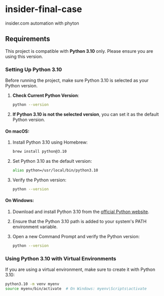# insider-final-case
insider.com automation with phyton


## Requirements

This project is compatible with **Python 3.10** only. Please ensure you are using this version.

### Setting Up Python 3.10

Before running the project, make sure Python 3.10 is selected as your Python version.

1. **Check Current Python Version**:
    ```bash
    python --version
    ```

2. **If Python 3.10 is not the selected version**, you can set it as the default Python version.

#### On macOS:

1. Install Python 3.10 using Homebrew:
    ```bash
    brew install python@3.10
    ```

2. Set Python 3.10 as the default version:
    ```bash
    alias python=/usr/local/bin/python3.10
    ```

3. Verify the Python version:
    ```bash
    python --version
    ```

#### On Windows:

1. Download and install Python 3.10 from the [official Python website](https://www.python.org/downloads/).

2. Ensure that the Python 3.10 path is added to your system's PATH environment variable.

3. Open a new Command Prompt and verify the Python version:
    ```bash
    python --version
    ```

### Using Python 3.10 with Virtual Environments

If you are using a virtual environment, make sure to create it with Python 3.10:

```bash
python3.10 -m venv myenv
source myenv/bin/activate  # On Windows: myenv\Scripts\activate